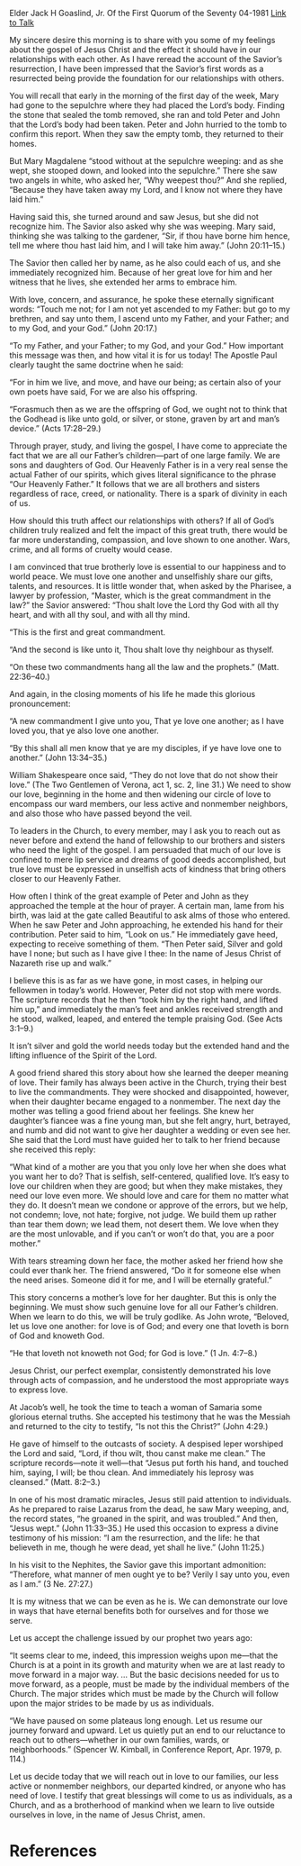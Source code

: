 Elder Jack H Goaslind, Jr.
Of the First Quorum of the Seventy
04-1981
[Link to Talk](https://www.churchofjesuschrist.org/study/general-conference/1981/04/reach-out-to-our-fathers-children?lang=eng)

My sincere desire this morning is to share with you some of my feelings about the gospel of Jesus Christ and the effect it should have in our relationships with each other. As I have reread the account of the Savior’s resurrection, I have been impressed that the Savior’s first words as a resurrected being provide the foundation for our relationships with others.

You will recall that early in the morning of the first day of the week, Mary had gone to the sepulchre where they had placed the Lord’s body. Finding the stone that sealed the tomb removed, she ran and told Peter and John that the Lord’s body had been taken. Peter and John hurried to the tomb to confirm this report. When they saw the empty tomb, they returned to their homes.

But Mary Magdalene “stood without at the sepulchre weeping: and as she wept, she stooped down, and looked into the sepulchre.” There she saw two angels in white, who asked her, “Why weepest thou?” And she replied, “Because they have taken away my Lord, and I know not where they have laid him.”

Having said this, she turned around and saw Jesus, but she did not recognize him. The Savior also asked why she was weeping. Mary said, thinking she was talking to the gardener, “Sir, if thou have borne him hence, tell me where thou hast laid him, and I will take him away.” (John 20:11–15.)

The Savior then called her by name, as he also could each of us, and she immediately recognized him. Because of her great love for him and her witness that he lives, she extended her arms to embrace him.

With love, concern, and assurance, he spoke these eternally significant words: “Touch me not; for I am not yet ascended to my Father: but go to my brethren, and say unto them, I ascend unto my Father, and your Father; and to my God, and your God.” (John 20:17.)

“To my Father, and your Father; to my God, and your God.” How important this message was then, and how vital it is for us today! The Apostle Paul clearly taught the same doctrine when he said:

“For in him we live, and move, and have our being; as certain also of your own poets have said, For we are also his offspring.

“Forasmuch then as we are the offspring of God, we ought not to think that the Godhead is like unto gold, or silver, or stone, graven by art and man’s device.” (Acts 17:28–29.)

Through prayer, study, and living the gospel, I have come to appreciate the fact that we are all our Father’s children—part of one large family. We are sons and daughters of God. Our Heavenly Father is in a very real sense the actual Father of our spirits, which gives literal significance to the phrase “Our Heavenly Father.” It follows that we are all brothers and sisters regardless of race, creed, or nationality. There is a spark of divinity in each of us.

How should this truth affect our relationships with others? If all of God’s children truly realized and felt the impact of this great truth, there would be far more understanding, compassion, and love shown to one another. Wars, crime, and all forms of cruelty would cease.

I am convinced that true brotherly love is essential to our happiness and to world peace. We must love one another and unselfishly share our gifts, talents, and resources. It is little wonder that, when asked by the Pharisee, a lawyer by profession, “Master, which is the great commandment in the law?” the Savior answered: “Thou shalt love the Lord thy God with all thy heart, and with all thy soul, and with all thy mind.

“This is the first and great commandment.

“And the second is like unto it, Thou shalt love thy neighbour as thyself.

“On these two commandments hang all the law and the prophets.” (Matt. 22:36–40.)

And again, in the closing moments of his life he made this glorious pronouncement:

“A new commandment I give unto you, That ye love one another; as I have loved you, that ye also love one another.

“By this shall all men know that ye are my disciples, if ye have love one to another.” (John 13:34–35.)

William Shakespeare once said, “They do not love that do not show their love.” (The Two Gentlemen of Verona, act 1, sc. 2, line 31.) We need to show our love, beginning in the home and then widening our circle of love to encompass our ward members, our less active and nonmember neighbors, and also those who have passed beyond the veil.

To leaders in the Church, to every member, may I ask you to reach out as never before and extend the hand of fellowship to our brothers and sisters who need the light of the gospel. I am persuaded that much of our love is confined to mere lip service and dreams of good deeds accomplished, but true love must be expressed in unselfish acts of kindness that bring others closer to our Heavenly Father.

How often I think of the great example of Peter and John as they approached the temple at the hour of prayer. A certain man, lame from his birth, was laid at the gate called Beautiful to ask alms of those who entered. When he saw Peter and John approaching, he extended his hand for their contribution. Peter said to him, “Look on us.” He immediately gave heed, expecting to receive something of them. “Then Peter said, Silver and gold have I none; but such as I have give I thee: In the name of Jesus Christ of Nazareth rise up and walk.”

I believe this is as far as we have gone, in most cases, in helping our fellowmen in today’s world. However, Peter did not stop with mere words. The scripture records that he then “took him by the right hand, and lifted him up,” and immediately the man’s feet and ankles received strength and he stood, walked, leaped, and entered the temple praising God. (See Acts 3:1–9.)

It isn’t silver and gold the world needs today but the extended hand and the lifting influence of the Spirit of the Lord.

A good friend shared this story about how she learned the deeper meaning of love. Their family has always been active in the Church, trying their best to live the commandments. They were shocked and disappointed, however, when their daughter became engaged to a nonmember. The next day the mother was telling a good friend about her feelings. She knew her daughter’s fiancee was a fine young man, but she felt angry, hurt, betrayed, and numb and did not want to give her daughter a wedding or even see her. She said that the Lord must have guided her to talk to her friend because she received this reply:

“What kind of a mother are you that you only love her when she does what you want her to do? That is selfish, self-centered, qualified love. It’s easy to love our children when they are good; but when they make mistakes, they need our love even more. We should love and care for them no matter what they do. It doesn’t mean we condone or approve of the errors, but we help, not condemn; love, not hate; forgive, not judge. We build them up rather than tear them down; we lead them, not desert them. We love when they are the most unlovable, and if you can’t or won’t do that, you are a poor mother.”

With tears streaming down her face, the mother asked her friend how she could ever thank her. The friend answered, “Do it for someone else when the need arises. Someone did it for me, and I will be eternally grateful.”

This story concerns a mother’s love for her daughter. But this is only the beginning. We must show such genuine love for all our Father’s children. When we learn to do this, we will be truly godlike. As John wrote, “Beloved, let us love one another: for love is of God; and every one that loveth is born of God and knoweth God.

“He that loveth not knoweth not God; for God is love.” (1 Jn. 4:7–8.)

Jesus Christ, our perfect exemplar, consistently demonstrated his love through acts of compassion, and he understood the most appropriate ways to express love.

At Jacob’s well, he took the time to teach a woman of Samaria some glorious eternal truths. She accepted his testimony that he was the Messiah and returned to the city to testify, “Is not this the Christ?” (John 4:29.)

He gave of himself to the outcasts of society. A despised leper worshiped the Lord and said, “Lord, if thou wilt, thou canst make me clean.” The scripture records—note it well—that “Jesus put forth his hand, and touched him, saying, I will; be thou clean. And immediately his leprosy was cleansed.” (Matt. 8:2–3.)

In one of his most dramatic miracles, Jesus still paid attention to individuals. As he prepared to raise Lazarus from the dead, he saw Mary weeping, and, the record states, “he groaned in the spirit, and was troubled.” And then, “Jesus wept.” (John 11:33–35.) He used this occasion to express a divine testimony of his mission: “I am the resurrection, and the life: he that believeth in me, though he were dead, yet shall he live.” (John 11:25.)

In his visit to the Nephites, the Savior gave this important admonition: “Therefore, what manner of men ought ye to be? Verily I say unto you, even as I am.” (3 Ne. 27:27.)

It is my witness that we can be even as he is. We can demonstrate our love in ways that have eternal benefits both for ourselves and for those we serve.

Let us accept the challenge issued by our prophet two years ago:

“It seems clear to me, indeed, this impression weighs upon me—that the Church is at a point in its growth and maturity when we are at last ready to move forward in a major way. … But the basic decisions needed for us to move forward, as a people, must be made by the individual members of the Church. The major strides which must be made by the Church will follow upon the major strides to be made by us as individuals.

“We have paused on some plateaus long enough. Let us resume our journey forward and upward. Let us quietly put an end to our reluctance to reach out to others—whether in our own families, wards, or neighborhoods.” (Spencer W. Kimball, in Conference Report, Apr. 1979, p. 114.)

Let us decide today that we will reach out in love to our families, our less active or nonmember neighbors, our departed kindred, or anyone who has need of love. I testify that great blessings will come to us as individuals, as a Church, and as a brotherhood of mankind when we learn to live outside ourselves in love, in the name of Jesus Christ, amen.

# References
